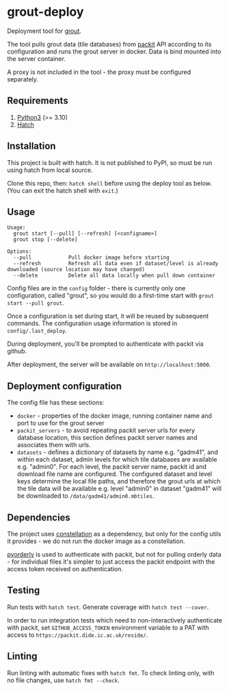 # grout-deploy
Deployment tool for [grout](https://github.com/mrc-ide/grout).

The tool pulls grout data (tile databases) from [packit](https://github.com/mrc-ide/packit) API according to its 
configuration and runs the grout server in docker. Data is bind mounted into the server container.

A proxy is not included in the tool - the proxy must be configured separately. 

## Requirements

1. [Python3](https://www.python.org/downloads/) (>= 3.10)
2. [Hatch](https://hatch.pypa.io/latest/install/)

## Installation

This project is built with hatch. It is not published to PyPI, so must be run using hatch from local source.

Clone this repo, then: `hatch shell` before using the deploy tool as below. (You can exit the hatch shell with `exit`.)

## Usage

```
Usage:
  grout start [--pull] [--refresh] [<configname>]
  grout stop [--delete]

Options:
  --pull            Pull docker image before starting
  --refresh         Refresh all data even if dataset/level is already downloaded (source location may have changed)
  --delete          Delete all data locally when pull down container
```

Config files are in the `config` folder - there is currently only one configuration, called "grout", so you would
do a first-time start with `grout start --pull grout`.

Once a configuration is set during start, it will be reused by subsequent commands. The configuration usage information 
is stored in `config/.last_deploy`.

During deployment, you'll be prompted to authenticate with packit via github. 

After deployment, the server will be available on `http://localhost:5000`.

## Deployment configuration

The config file has these sections:

- `docker` - properties of the docker image, running container name and port to use for the grout server
- `packit_servers` - to avoid repeating packit server urls for every database location, this section defines 
packit server names and associates them with urls.
- `datasets` - defines a dictionary of datasets by name e.g. "gadm41", and within each dataset, admin levels for which 
tile databases are available e.g. "admin0". For each level, the packit server name, packit id and download file name
are configured. The configured dataset and level keys determine the local file paths, and therefore the grout 
urls at which the tile data will be available e.g. level "admin0" in dataset "gadm41" will be downloaded to 
`/data/gadm41/admin0.mbtiles`.

## Dependencies

The project uses [constellation](https://github.com/reside-ic/constellation) as a dependency, but only for the 
config utils it provides - we do not run the docker image as a constellation. 

[pyorderly](https://github.com/mrc-ide/pyorderly) is used to authenticate with packit, but not for pulling orderly
data - for individual files it's simpler to just access the packit endpoint with the access token received on
authentication. 

## Testing
Run tests with `hatch test`. Generate coverage with `hatch test --cover`.

In order to run integration tests which need to non-interactively authenticate with packit, set `GITHUB_ACCESS_TOKEN`
environment variable to a PAT with access to `https://packit.dide.ic.ac.uk/reside/`.

## Linting
Run linting with automatic fixes with `hatch fmt`. To check linting only, with no file changes, use `hatch fmt --check`.